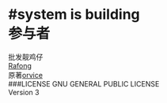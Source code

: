 #system is building
<br/>
参与者
====
批发靓鸡仔<br/>
<a href="https://github.com/Rafong973">Rafong</a>
<br/>
原著<a href="https://github.com/orvice">orvice</a>
<br/>
###LICENSE
GNU GENERAL PUBLIC LICENSE<br/>
Version 3
